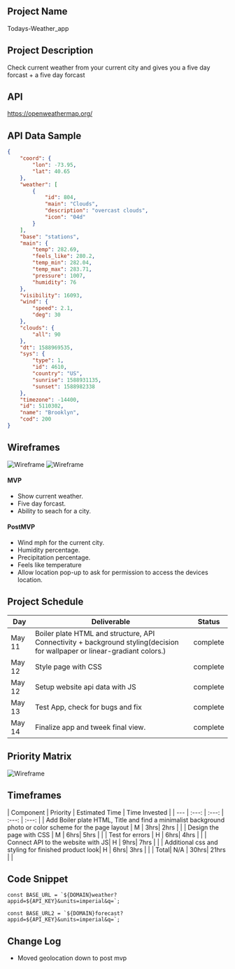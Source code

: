 

## Project Name
Todays-Weather_app

## Project Description

Check current weather from your current city and gives you a five day forcast
+
a five day forcast
## API
https://openweathermap.org/
## API  Data Sample
```json
{
    "coord": {
        "lon": -73.95,
        "lat": 40.65
    },
    "weather": [
        {
            "id": 804,
            "main": "Clouds",
            "description": "overcast clouds",
            "icon": "04d"
        }
    ],
    "base": "stations",
    "main": {
        "temp": 282.69,
        "feels_like": 280.2,
        "temp_min": 282.04,
        "temp_max": 283.71,
        "pressure": 1007,
        "humidity": 76
    },
    "visibility": 16093,
    "wind": {
        "speed": 2.1,
        "deg": 30
    },
    "clouds": {
        "all": 90
    },
    "dt": 1588969535,
    "sys": {
        "type": 1,
        "id": 4610,
        "country": "US",
        "sunrise": 1588931135,
        "sunset": 1588982338
    },
    "timezone": -14400,
    "id": 5110302,
    "name": "Brooklyn",
    "cod": 200
}
```
## Wireframes
![Wireframe](https://i.imgur.com/9kTtUfe.jpg)
![Wireframe](https://i.imgur.com/YnIF1D8.jpg)


#### MVP 

- Show current weather.
- Five day forcast.
- Ability to seach for a city.

#### PostMVP  
- Wind mph for the current city.
- Humidity percentage.
- Precipitation percentage.
- Feels like temperature
- Allow location pop-up to ask for permission to access the devices location. 


## Project Schedule

|  Day | Deliverable | Status
|---|---| ---|
|May 11| Boiler plate HTML and structure, API Connectivity + background styling(decision for wallpaper or linear-gradiant colors.)| complete
|May 12| Style page with CSS | complete
|May 12| Setup website api data with JS| complete
|May 13| Test App, check for bugs and fix | complete
|May 14| Finalize app and tweek final view. | complete


## Priority Matrix

![Wireframe](https://i.imgur.com/na4evfI.jpg)

## Timeframes

| Component | Priority | Estimated Time | Time Invested | 
| --- | :---: |  :---: | :---: | :---: |
| Add Boiler plate HTML, Title and find a minimalist background photo or color scheme for the page layout | M | 3hrs| 2hrs |  |
| Design the page with CSS | M | 6hrs| 5hrs |  |
| Test for errors | H | 6hrs| 4hrs |  |
| Connect API to the website with JS| H | 9hrs| 7hrs | |
| Additional css and styling for finished product look| H | 6hrs| 3hrs | |
| Total| N/A | 30hrs| 21hrs | |


## Code Snippet

```
const BASE_URL = `${DOMAIN}weather?appid=${API_KEY}&units=imperial&q=`;

const BASE_URL2 = `${DOMAIN}forecast?appid=${API_KEY}&units=imperial&q=`;
```

## Change Log
- Moved geolocation down to post mvp